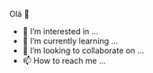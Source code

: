 Olá 👋

- 👀 I’m interested in ...
- 🌱 I’m currently learning ...
- 💞️ I’m looking to collaborate on ...
- 📫 How to reach me ...

<!---
mateusdmc/mateusdmc is a ✨ special ✨ repository because its `README.md` (this file) appears on your GitHub profile.
You can click the Preview link to take a look at your changes.
--->
